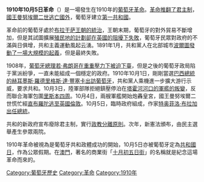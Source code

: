 **1910年10月5日革命**（）是一場發生在1910年的[葡萄牙革命](../Page/葡萄牙.md "wikilink")。[革命推翻了](../Page/革命.md "wikilink")[君主制](../Page/君主制.md "wikilink")，[國王](../Page/葡萄牙國王.md "wikilink")[曼努埃爾二世逃亡國外](../Page/曼努埃爾二世_\(葡萄牙\).md "wikilink")，葡萄牙建立[第一共和國](../Page/葡萄牙第一共和國.md "wikilink")。

革命前的葡萄牙處於[布拉干萨王朝的統治](../Page/布拉干萨王朝.md "wikilink")，王朝末期，葡萄牙的對外貿易不斷增加，但是其試圖擴展[殖民地的計劃卻在](../Page/殖民地.md "wikilink")[英國的阻擾下失敗](../Page/英國.md "wikilink")，葡萄牙民眾對政府的不滿與日俱增，共和主義運動風起云湧。1891年1月，共和黨人在北部城市[波爾圖發動了一場大規模的起義](../Page/波爾圖.md "wikilink")，但是最終失敗。

1908年，[葡萄牙總理](../Page/葡萄牙總理.md "wikilink")[若·弗朗哥在重重壓力下被迫下臺](../Page/若·弗朗哥.md "wikilink")，但是之後的葡萄牙政局陷于黨派紛爭，一直未能組成一個穩定的政府。1910年10月1日，剛剛當選[巴西總統的](../Page/巴西總統.md "wikilink")[赫耳墨斯·羅德里格斯·達·豐塞卡出訪葡萄牙](../Page/赫耳墨斯·羅德里格斯·達·豐塞卡.md "wikilink")，共和黨人乘機進一步擴大游行示威，要求共和。10月3日，陸軍部隊拒絕鎮壓停泊在[塔霍河河口的軍艦的叛變](../Page/塔霍河.md "wikilink")，反而聯合海軍包圍[里斯本四周](../Page/里斯本.md "wikilink")。10月4日，兩艘軍艦開始炮轟皇宮，國王曼努埃爾二世慌忙經[直布羅陀逃至英國](../Page/直布羅陀.md "wikilink")[倫敦](../Page/倫敦.md "wikilink")。10月5日，臨時政府組成，作家[特奥菲洛·布拉加出任](../Page/特奥菲洛·布拉加.md "wikilink")[總統](../Page/葡萄牙總統.md "wikilink")。

共和的新政府宣布廢除君主制，實行[政教分離原則](../Page/政教分離.md "wikilink")。次年，新憲法頒布，由民主選舉產生參眾兩院。

1910年革命被視為是葡萄牙共和政體成功的開始，10月5日亦被葡萄牙定為[共和國日](../Page/葡萄牙共和國成立日.md "wikilink")，作為公眾假期。在[澳門](../Page/澳門.md "wikilink")，著名的商業街「[十月初五日街](../Page/十月初五日街.md "wikilink")」的名稱就是紀念這場革命而來的。

[Category:葡萄牙歷史](https://zh.wikipedia.org/wiki/Category:葡萄牙歷史 "wikilink")
[Category:革命](https://zh.wikipedia.org/wiki/Category:革命 "wikilink")
[Category:1910年](https://zh.wikipedia.org/wiki/Category:1910年 "wikilink")